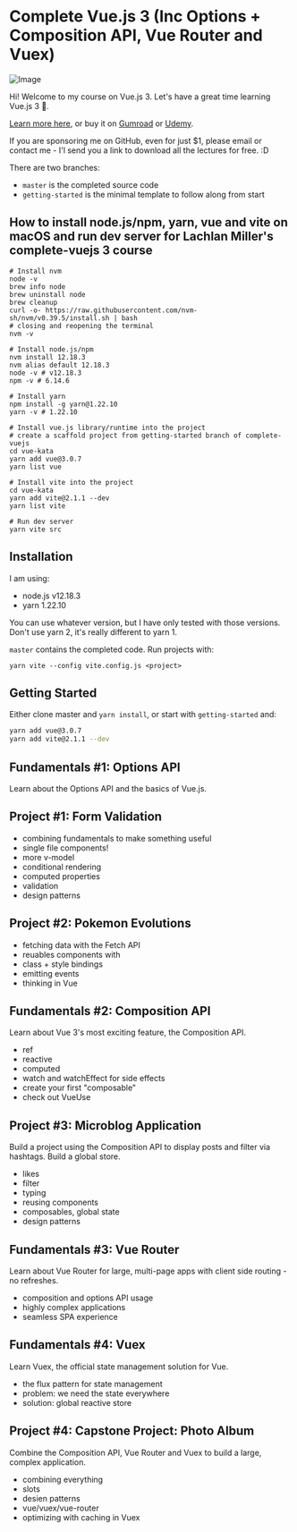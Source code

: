 # Complete Vue.js 3 (Inc Options + Composition API, Vue Router and Vuex)

![Image](https://img-a.udemycdn.com/course/750x422/3463716_36a0_4.jpg?hA2G48zHXcUOr-mlM_l9pY3ds0T54Idl4HuR6-MPLqY_70LaUZf1GD7XGzsNRt_aKYvjzn340Wc_ScRUrgm5KGPm7IgVQ8qllU3OW1umGe8DUS9UjEl68ImjwalAXwwx)

Hi! Welcome to my course on Vue.js 3. Let's have a great time learning Vue.js 3 🎉.

[Learn more here](https://vuejs-course.com/complete-vuejs), or buy it on [Gumroad](https://gumroad.com/l/complete-vuejs) or [Udemy](https://www.udemy.com/course/complete-vuejs-3-crash-course-composition-api-vue-router-vuex/?referralCode=765A6E679914BF6E60AF).

If you are sponsoring me on GitHub, even for just $1, please email or contact me - I'l send you a link to download all the lectures for free. :D

There are two branches:

- `master` is the completed source code
- `getting-started` is the minimal template to follow along from start

## How to install node.js/npm, yarn, vue and vite on macOS and run dev server for Lachlan Miller's complete-vuejs 3 course

```
# Install nvm
node -v
brew info node
brew uninstall node
brew cleanup
curl -o- https://raw.githubusercontent.com/nvm-sh/nvm/v0.39.5/install.sh | bash
# closing and reopening the terminal
nvm -v

# Install node.js/npm
nvm install 12.18.3
nvm alias default 12.18.3
node -v # v12.18.3
npm -v # 6.14.6

# Install yarn
npm install -g yarn@1.22.10
yarn -v # 1.22.10

# Install vue.js library/runtime into the project
# create a scaffold project from getting-started branch of complete-vuejs
cd vue-kata
yarn add vue@3.0.7
yarn list vue

# Install vite into the project
cd vue-kata
yarn add vite@2.1.1 --dev
yarn list vite

# Run dev server
yarn vite src
```


## Installation

I am using:

- node.js v12.18.3
- yarn 1.22.10

You can use whatever version, but I have only tested with those versions. Don't use yarn 2, it's really different to yarn 1.

`master` contains the completed code. Run projects with:

```
yarn vite --config vite.config.js <project>
```

## Getting Started

Either clone master and `yarn install`, or start with `getting-started` and:

```sh
yarn add vue@3.0.7
yarn add vite@2.1.1 --dev
```

## Fundamentals #1: Options API

Learn about the Options API and the basics of Vue.js.

## Project #1: Form Validation

- combining fundamentals to make something useful
- single file components!
- more v-model
- conditional rendering
- computed properties
- validation
- design patterns

## Project #2: Pokemon Evolutions

- fetching data with the Fetch API
- reuables components with <slot>
- class + style bindings
- emitting events
- thinking in Vue

## Fundamentals #2: Composition API

Learn about Vue 3's most exciting feature, the Composition API.

- ref
- reactive
- computed
- watch and watchEffect for side effects
- create your first "composable"
- check out VueUse

## Project #3: Microblog Application

Build a project using the Composition API to display posts and filter via hashtags. Build a global store.

- likes
- filter
- typing
- reusing components
- composables, global state
- design patterns

## Fundamentals #3: Vue Router

Learn about Vue Router for large, multi-page apps with client side routing - no refreshes.

- composition and options API usage
- highly complex applications
- seamless SPA experience

## Fundamentals #4: Vuex

Learn Vuex, the official state management solution for Vue.

- the flux pattern for state management
- problem: we need the state everywhere
- solution: global reactive store 

## Project #4: Capstone Project: Photo Album

Combine the Composition API, Vue Router and Vuex to build a large, complex application.

- combining everything
- slots
- desien patterns
- vue/vuex/vue-router
- optimizing with caching in Vuex

